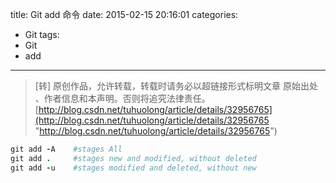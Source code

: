 title: Git add 命令
date: 2015-02-15 20:16:01
categories:
- Git
tags:
- Git
- add
---
>[转] 原创作品，允许转载，转载时请务必以超链接形式标明文章 原始出处 、作者信息和本声明。否则将追究法律责任。
>[http://blog.csdn.net/tuhuolong/article/details/32956765](http://blog.csdn.net/tuhuolong/article/details/32956765 "http://blog.csdn.net/tuhuolong/article/details/32956765")

```ruby
git add -A    #stages All
git add .     #stages new and modified, without deleted
git add -u    #stages modified and deleted, without new
```
